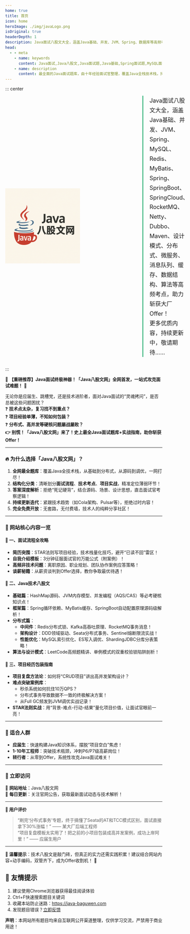 ```yaml
---
home: true
title: 首页
icon: home
heroImage: ./img/javaLogo.png
isOriginal: true
headerDepth: 1
description: Java面试八股文大全，涵盖Java基础、并发、JVM、Spring、数据库等高频考点，助力斩获大厂Offer！
head:
  - - meta
    - name: keywords
      content: Java面试,Java八股文,Java面试题,Java基础,Spring面试题,MySQL面试题,Redis面试题,JVM面试题
    - name: description
      content: 最全面的Java面试题库，由十年经验面试官整理，覆盖Java全栈技术栈，持续更新互联网大厂真题解析。
---
```


::: center
<div style="display: flex; align-items: center; gap: 40px; margin-bottom: 30px;">
  <!-- 图片左侧容器 -->
  <div style="flex: 0 0 400px;">
    <a>
      <img src="./img/javaLogo.png" width="60%" alt="Java八股文网">
    </a>
  </div>

  <!-- 文字右侧容器 -->
  <div style="flex: 1;">
    <p style="font-size: 1.3em; line-height: 1.7; margin: 0; padding-left: 20px; border-left: 3px solid #42b983;">
      Java面试八股文大全，涵盖Java基础、并发、JVM、Spring、MySQL、Redis、MyBatis、Spring、SpringBoot、SpringCloud、RocketMQ、Netty、Dubbo、Maven、设计模式、分布式、微服务、消息队列、缓存、数据结构、算法等高频考点，助力斩获大厂Offer！<br>更多优质内容，持续更新中，敬请期待…… 
    </p>
  </div>
</div>

:::

🌟 **【重磅推荐】Java面试终极神器！「Java八股文网」全网首发，一站式攻克面试难题！** 🌟

无论你是应届生、跳槽党，还是技术进阶者，面对Java面试的“灵魂拷问”，是否总被这些问题困扰？  
❓ **技术点太杂，复习找不到重点？**  
❓ **项目经验单薄，不知如何包装？**  
❓ **分布式、高并发等硬核问题屡战屡败？**  
**👉 别慌！「Java八股文网」来了！史上最全Java面试题库+实战指南，助你斩获Offer！**

---

### **🔥 为什么选择「Java八股文网」？**
1. **全网最全题库**：覆盖Java全技术栈，从基础到分布式，从源码到调优，一网打尽！
2. **结构化分类**：清晰划分**面试流程**、**技术考点**、**项目实战**，精准定位薄弱环节！
3. **答案深度解析**：拒绝“死记硬背”，结合源码、场景、设计思想，直击面试官考察逻辑！
4. **持续更新迭代**：紧跟技术趋势（如Cola架构、Pulsar等），拒绝过时内容！
5. **完全免费开放**：无套路，无付费墙，技术人的纯粹分享社区！

---

### **🚀 网站核心内容一览**

#### **📌 一、面试流程全攻略**
- **简历突围**：STAR法则写项目经验，技术栈量化技巧，避开“已读不回”雷区！
- **自我介绍模板**：3分钟征服面试官的万能公式（附案例）！
- **高频非技术问题**：离职原因、职业规划、团队协作案例应答策略！
- **谈薪秘籍**：从薪资谈判到Offer选择，教你争取最优待遇！

#### **📌 二、Java技术八股文**
- **基础篇**：HashMap源码、JVM内存模型、并发编程（AQS/CAS）等必考硬核知识点！
- **框架篇**：Spring循环依赖、MyBatis缓存、SpringBoot自动配置原理源码级解析！
- **分布式篇**：
  - **中间件**：Redis分布式锁、Kafka高吞吐原理、RocketMQ事务消息！
  - **架构设计**：DDD领域驱动、Seata分布式事务、Sentinel熔断限流实战！
  - **性能优化**：MySQL索引优化、ES写入调优、ShardingJDBC分库分表策略！
- **算法与设计模式**：LeetCode高频题精讲、单例模式的双重校验锁陷阱剖析！

#### **📌 三、项目经历包装指南**
- **项目复盘方法论**：如何将“CRUD项目”讲出高并发架构设计？
- **难点突破案例库**：
  - 秒杀系统如何抗住10万QPS？
  - 分布式事务导致数据不一致的终极解决方案！
  - 从Full GC频发到JVM调优实战记录！
- **STAR法则实战**：用“背景-难点-行动-结果”量化项目价值，让面试官眼前一亮！

---


### **🎯 适合人群**
- **应届生**：快速构建Java知识体系，摆脱“项目空白”焦虑！
- **1-10年工程师**：突破技术瓶颈，冲刺P6/P7级高薪岗位！
- **转行者**：从零到Offer，系统性攻克Java面试难关！

---

### **📢 立即访问**
🔗 **网站地址**：Java八股文网  
📅 **每日更新**：关注官网公告，获取最新面试动态与技术解析！

---

**💬 用户评价**
> “刷完‘分布式事务’专题，终于搞懂了Seata的AT和TCC模式区别，面试直接拿下30%涨幅！” —— 某大厂后端工程师  
> “项目复盘模板太实用了！把之前的小项目包装成高并发案例，成功上岸阿里！” —— 应届生用户

---

**📌 温馨提示**：技术八股文是敲门砖，但真正的实力还需实践积累！建议结合网站内容+动手编码，双管齐下，成为Offer收割机！ 🚀


## 📌 友情提示

1. 建议使用Chrome浏览器获得最佳阅读体验
2. Ctrl+F快速搜索题目关键词
3. 收藏本站防止迷路：<https://java-baguwen.com>
4. 发现题目错误？[立即反馈](mailto:contact@java-baguwen.com)

**声明**：本网站所有题目均来自互联网公开渠道整理，仅供学习交流，严禁用于商业用途！
